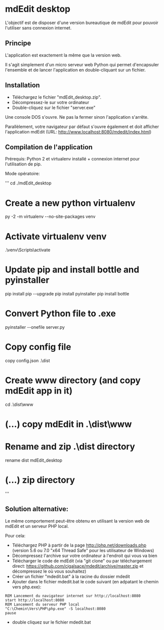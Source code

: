 # mdEdit desktop

L'objectif est de disposer d'une version bureautique de mdEdit pour pouvoir l'utiliser sans connexion internet.


## Principe

L'application est exactement la même que la version web.

Il s'agit simplement d'un micro serveur web Python qui permet d'encapsuler l'ensemble et de lancer l'application en double-cliquant sur un fichier.


## Installation

- Téléchargez le fichier "mdEdit_desktop.zip".
- Décompressez-le sur votre ordinateur
- Double-cliquez sur le fichier "server.exe"

Une console DOS s'ouvre. Ne pas la fermer sinon l'application s'arrête.

Parallèlement, votre navigateur par défaut s'ouvre également et doit afficher l'application mdEdit (URL: http://www.localhost:8080/mdedit/index.html)


## Compilation de l'application

Prérequis: Python 2 et virtualenv installé + connexion internet pour l'utilisation de pip.

Mode opératoire:

'''
cd ./mdEdit_desktop

# Create a new python virtualenv
py -2 -m virtualenv --no-site-packages venv

# Activate virtualenv venv
.\venv\Scripts\activate

# Update pip and install bottle and pyinstaller
pip install pip --upgrade
pip install pyinstaller
pip install bottle

# Convert Python file to .exe
pyinstaller --onefile server.py

# Copy config file
copy config.json .\dist 

# Create www directory (and copy mdEdit app in it)
cd .\dist\www
# (...) copy mdEdit in .\dist\www

# Rename and zip .\dist directory
rename dist mdEdit_desktop
# (...) zip directory
'''


## Solution alternative:

Le même comportement peut-être obtenu en utilisant la version web de mdEdit et un serveur PHP local.

Pour cela:

- Téléchargez PHP à partir de la page http://php.net/downloads.php (version 5.6 ou 7.0 "x64 Thread Safe" pour les utilisateur de Windows)
- Décompressez l'archive sur votre ordinateur à l'endroit qui vous va bien
- Télécharger le code de mdEdit (via "git clone" ou par téléchargement direct: https://github.com/cigalsace/mdedit/archive/master.zip et décompressez le où vous souhaitez)
- Créer un fichier "mdedit.bat" à la racine du dossier mdedit
- Ajouter dans le fichier mdedit.bat le code suivant (en adpatant le chemin vers php.exe):

```dosbatch
REM Lancement du navigateur internet sur http://localhost:8080
start http://localhost:8080
REM Lancement du serveur PHP local
"C:\Chemin\Vers\PHP\php.exe" -S localhost:8080
pause
```

- double cliquez sur le fichier mdedit.bat

